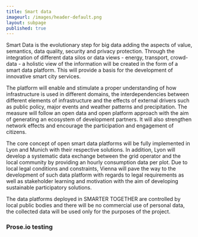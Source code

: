 ```yaml
---
title: Smart data
imageurl: /images/header-default.png
layout: subpage
published: true
---
```

Smart Data is the evolutionary step for big data adding the aspects of value, semantics, data quality, security and privacy protection. Through the integration of different data silos or data views - energy, transport, crowd-data - a holistic view of the information will be created in the form of a smart data platform. This will provide a basis for the development of innovative smart city services.

The platform will enable and stimulate a proper understanding of how infrastructure is used in different domains, the interdependencies between different elements of infrastructure and the effects of external drivers such as public policy, major events and weather patterns and precipitation. The measure will follow an open data and open platform approach with the aim of generating an ecosystem of development partners. It will also strengthen network effects and encourage the participation and engagement of citizens.

The core concept of open smart data platforms will be fully implemented in Lyon and Munich with their respective solutions. In addition, Lyon will develop a systematic data exchange between the grid operator and the local community by providing an hourly consumption data per plot. Due to local legal conditions and constraints, Vienna will pave the way to the development of such data platform with regards to legal requirements as well as stakeholder learning and motivation with the aim of developing sustainable participatory solutions.

The data platforms deployed in SMARTER TOGETHER are controlled by local public bodies and there will be no commercial use of personal data, the collected data will be used only for the purposes of the project.

### Prose.io testing